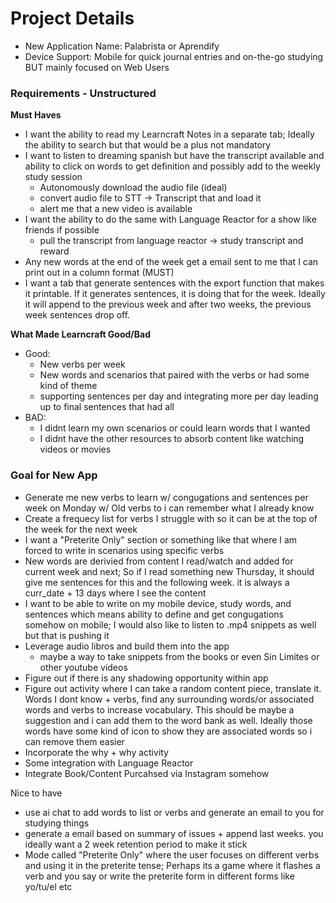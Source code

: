 # Project Details
- New Application Name: Palabrista or Aprendify
- Device Support: Mobile for quick journal entries and on-the-go studying BUT mainly focused on Web Users

### Requirements - Unstructured

**Must Haves**
- I want the ability to read my Learncraft Notes in a separate tab; Ideally the ability to search but that would be a plus not mandatory
- I want to listen to dreaming spanish but have the transcript available and ability to click on words to get definition and possibly add to the weekly study session
  - Autonomously download the audio file (ideal)
  - convert audio file to STT -> Transcript that and load it
  - alert me that a new video is available
- I want the ability to do the same with Language Reactor for a show like friends if possible
  - pull the transcript from language reactor -> study transcript and reward
- Any new words at the end of the week get a email sent to me that I can print out in a column format (MUST)
- I want a tab that generate sentences with the export function that makes it printable. If it generates sentences, it is doing that for the week. Ideally it will append to the previous week and after two weeks, the previous week sentences drop off. 


**What Made Learncraft Good/Bad**
- Good:
  - New verbs per week
  - New words and scenarios that paired with the verbs or had some kind of theme
  - supporting sentences per day and integrating more per day leading up to final sentences that had all
- BAD:
  - I didnt learn my own scenarios or could learn words that I wanted
  - I didnt have the other resources to absorb content like watching videos or movies


### Goal for New App
- Generate me new verbs to learn w/ congugations and sentences per week on Monday w/ Old verbs to i can remember what I already know
- Create a frequecy list for verbs I struggle with so it can be at the top of the week for the next week
- I want a "Preterite Only" section or something like that where I am forced to write in scenarios using specific verbs 
- New words are derivied from content I read/watch and added for current week and next; So if I read something new Thursday, it should give me sentences for this and the following week. it is always a curr_date + 13 days where I see the content
- I want to be able to write on my mobile device, study words, and sentences which means ability to define and get congugations somehow on mobile; I would also like to listen to .mp4 snippets as well but that is pushing it
- Leverage audio libros and build them into the app
  - maybe a way to take snippets from the books or even Sin Limites or other youtube videos
- Figure out if there is any shadowing opportunity within app
- Figure out activity where I can take a random content piece, translate it. Words I dont know + verbs, find any surrounding words/or associated words and verbs to increase vocabulary. This should be maybe a suggestion and i can add them to the word bank as well. Ideally those words have some kind of icon to show they are associated words so i can remove them easier
- Incorporate the why + why activity
- Some integration with Language Reactor
- Integrate Book/Content Purcahsed via Instagram somehow



Nice to have
- use ai chat to add words to list or verbs and generate an email to you for studying things
- generate a email based on summary of issues + append last weeks. you ideally want a 2 week retention period to make it stick
- Mode called "Preterite Only" where the user focuses on different verbs and using it in the preterite tense; Perhaps its a game where it flashes a verb and you say or write the preterite form in different forms like yo/tu/el etc 
